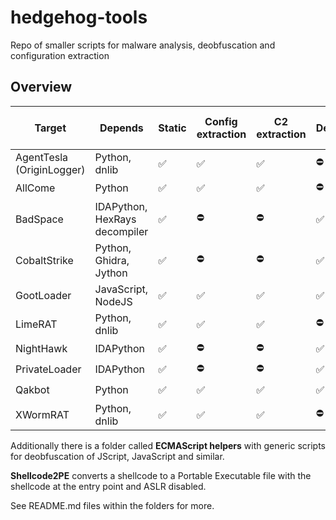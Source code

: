 # hedgehog-tools
 
Repo of smaller scripts for malware analysis, deobfuscation and configuration extraction

## Overview

| Target                    | Depends                | Static | Config extraction | C2 extraction | Deobfuscation | Unpacking | Handles packed sample |
| ------------------------- | ---------------------- | ------ | ----------------- | ------------- | ------------- | --------- | --------------------- |
| AgentTesla (OriginLogger) | Python, dnlib          |   ✅   | ✅                | ✅            | ⛔            | ⛔        | ⛔                    |
| AllCome                   | Python                 |   ✅   | ✅                | ✅            | ⛔            | ⛔        | ⛔                    |
| BadSpace                  | IDAPython, HexRays decompiler  |   ✅   | ⛔        | ⛔            | ✅            | ⛔        | ⛔                    |
| CobaltStrike              | Python, Ghidra, Jython  |   ✅  | ⛔                | ⛔            | ✅            | ⛔        | ⛔                    |
| GootLoader                | JavaScript, NodeJS     |   ✅   | ✅                | ✅            | ✅            | ✅        | ✅                    |
| LimeRAT                   | Python, dnlib          |   ✅   | ✅                | ✅            | ⛔            | ⛔        | ⛔                    |
| NightHawk                 | IDAPython              |   ✅   | ⛔                | ⛔            | ✅            | ⛔        | ✅                    |
| PrivateLoader             | IDAPython              |   ✅   | ⛔                | ⛔            | ✅            | ⛔        | ✅                    |
| Qakbot                    | Python                 |   ✅   | ✅                | ✅            | ✅            | ⛔        | ⛔                    |
| XWormRAT                  | Python, dnlib          |   ✅   | ✅                | ✅            | ⛔            | ⛔        | ⛔                    |

Additionally there is a folder called **ECMAScript helpers** with generic scripts for deobfuscation of JScript, JavaScript and similar.

**Shellcode2PE** converts a shellcode to a Portable Executable file with the shellcode at the entry point and ASLR disabled.

See README.md files within the folders for more.

